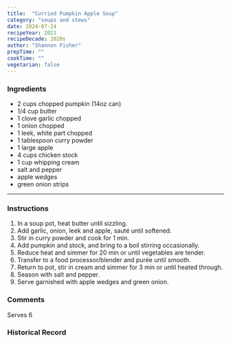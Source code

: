 ```yaml
---
title:  "Curried Pumpkin Apple Soup"
category: "soups and stews"
date: 2024-07-24
recipeYear: 2021
recipeDecade: 2020s
author: "Shannon Fisher"
prepTime: ""
cookTime: ""
vegetarian: false
---
```


### Ingredients

- 2 cups chopped pumpkin (14oz can)
- 1/4 cup butter
- 1 clove garlic chopped
- 1 onion chopped
- 1 leek, white part chopped
- 1 tablespoon curry powder
- 1 large apple
- 4 cups chicken stock
- 1 cup whipping cream
- salt and pepper
- apple wedges
- green onion strips

---

### Instructions

1. In a soup pot, heat butter until sizzling. 
2. Add garlic, onion, leek and apple, sauté until softened. 
3. Stir in curry powder and cook for 1 min. 
4. Add pumpkin and stock, and bring to a boil stirring occasionally.
5. Reduce heat and simmer for 20 min or until vegetables are tender. 
6. Transfer to a food processor/blender and purée until smooth.
7. Return to pot, stir in cream and simmer for 3 min or until heated through.
8. Season with salt and pepper.
9. Serve garnished with apple wedges and green onion. 

### Comments

Serves 6

### Historical Record